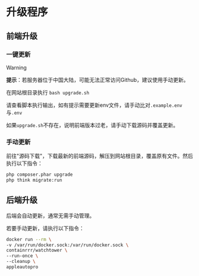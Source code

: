 # 升级程序

## 前端升级

### 一键更新

> [!WARNING]
> **提示**：若服务器位于中国大陆，可能无法正常访问Github，建议使用手动更新。

在网站根目录执行 `bash upgrade.sh`

请查看脚本执行输出，如有提示需要更新env文件，请手动比对`.example.env`与`.env`

如果`upgrade.sh`不存在，说明前端版本过老，请手动下载源码并覆盖更新。

### 手动更新

前往"源码下载"，下载最新的前端源码，解压到网站根目录，覆盖原有文件。然后执行以下指令：

```bash
php composer.phar upgrade
php think migrate:run
```

## 后端升级

后端会自动更新，通常无需手动管理。

若要手动更新，请执行以下指令：

```bash
docker run --rm \
-v /var/run/docker.sock:/var/run/docker.sock \
containrrr/watchtower \
--run-once \
--cleanup \
appleautopro
```


